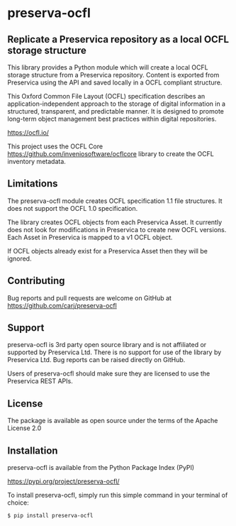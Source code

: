 # preserva-ocfl

## Replicate a Preservica repository as a local OCFL storage structure

This library provides a Python module which will create a local OCFL storage structure from a Preservica repository.
Content is exported from Preservica using the API and saved locally in a OCFL compliant structure.

This Oxford Common File Layout (OCFL) specification describes an application-independent approach to the 
storage of digital information in a structured, transparent, and predictable manner. 
It is designed to promote long-term object management best practices within digital repositories.

https://ocfl.io/

This project uses the OCFL Core https://github.com/inveniosoftware/ocflcore library to create the OCFL inventory 
metadata.

## Limitations

The preserva-ocfl module creates OCFL specification 1.1 file structures. It does not support the OCFL 1.0 specification.

The library creates OCFL objects from each Preservica Asset. It currently does not look for modifications in Preservica
to create new OCFL versions. Each Asset in Preservica is mapped to a v1 OCFL object. 

If OCFL objects already exist for a Preservica Asset then they will be ignored. 




## Contributing

Bug reports and pull requests are welcome on GitHub at https://github.com/carj/preserva-ocfl

## Support 

preserva-ocfl is 3rd party open source library and is not affiliated or supported by Preservica Ltd.
There is no support for use of the library by Preservica Ltd.
Bug reports can be raised directly on GitHub.

Users of preserva-ocfl should make sure they are licensed to use the Preservica REST APIs. 

## License

The package is available as open source under the terms of the Apache License 2.0

## Installation

preserva-ocfl is available from the Python Package Index (PyPI)

https://pypi.org/project/preserva-ocfl/

To install preserva-ocfl, simply run this simple command in your terminal of choice:

    $ pip install preserva-ocfl


